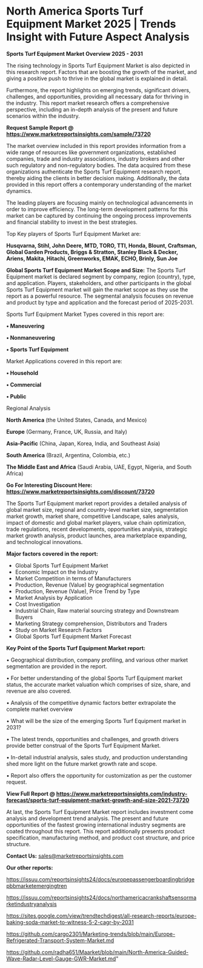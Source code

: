 # North America Sports Turf Equipment Market 2025 | Trends Insight with Future Aspect Analysis

<Strong> Sports Turf Equipment Market Overview 2025 - 2031</strong>

The rising technology in Sports Turf Equipment Market is also depicted in this research report. Factors that are boosting the growth of the market, and giving a positive push to thrive in the global market is explained in detail.

Furthermore, the report highlights on emerging trends, significant drivers, challenges, and opportunities, providing all necessary data for thriving in the industry. This report market research offers a comprehensive perspective, including an in-depth analysis of the present and future scenarios within the industry.

<strong>Request Sample Report @ <a href=https://www.marketreportsinsights.com/sample/73720>https://www.marketreportsinsights.com/sample/73720</a></strong>

The market overview included in this report provides information from a wide range of resources like government organizations, established companies, trade and industry associations, industry brokers and other such regulatory and non-regulatory bodies. The data acquired from these organizations authenticate the Sports Turf Equipment research report, thereby aiding the clients in better decision making. Additionally, the data provided in this report offers a contemporary understanding of the market dynamics.

The leading players are focusing mainly on technological advancements in order to improve efficiency. The long-term development patterns for this market can be captured by continuing the ongoing process improvements and financial stability to invest in the best strategies.

Top Key players of Sports Turf Equipment Market are:

<strong>Husqvarna, Stihl, John Deere, MTD, TORO, TTI, Honda, Blount, Craftsman, Global Garden Products, Briggs & Stratton, Stanley Black & Decker, Ariens, Makita, Hitachi, Greenworks, EMAK, ECHO, Brinly, Sun Joe</strong>

<strong><b>Global Sports Turf Equipment Market Scope and Size:</b></strong>
The Sports Turf Equipment market is declared segment by company, region (country), type, and application. Players, stakeholders, and other participants in the global Sports Turf Equipment market will gain the market scope as they use the report as a powerful resource. The segmental analysis focuses on revenue and product by type and application and the forecast period of 2025-2031.

Sports Turf Equipment Market Types covered in this report are:

<strong>• Maneuvering

• Nonmaneuvering

• Sports Turf Equipment</strong>

Market Applications covered in this report are:

<strong>• Household

• Commercial

• Public</strong> 

Regional Analysis

<strong>North America</strong> (the United States, Canada, and Mexico)

<strong>Europe</strong> (Germany, France, UK, Russia, and Italy)

<strong>Asia-Pacific</strong> (China, Japan, Korea, India, and Southeast Asia)

<strong>South America</strong> (Brazil, Argentina, Colombia, etc.)

<strong>The Middle East and Africa</strong> (Saudi Arabia, UAE, Egypt, Nigeria, and South Africa)

<strong>Go For Interesting Discount Here: <a href=https://www.marketreportsinsights.com/discount/73720>https://www.marketreportsinsights.com/discount/73720</a></strong>

The Sports Turf Equipment market report provides a detailed analysis of global market size, regional and country-level market size, segmentation market growth, market share, competitive Landscape, sales analysis, impact of domestic and global market players, value chain optimization, trade regulations, recent developments, opportunities analysis, strategic market growth analysis, product launches, area marketplace expanding, and technological innovations.

<strong><b>Major factors covered in the report:</b></strong>
<ul>
  <li>Global Sports Turf Equipment Market </li>
  <li>Economic Impact on the Industry</li>
  <li>Market Competition in terms of Manufacturers</li>
  <li>Production, Revenue (Value) by geographical segmentation</li>
  <li>Production, Revenue (Value), Price Trend by Type</li>
  <li>Market Analysis by Application</li>
  <li>Cost Investigation</li>
  <li>Industrial Chain, Raw material sourcing strategy and Downstream Buyers</li>
  <li>Marketing Strategy comprehension, Distributors and Traders</li>
  <li>Study on Market Research Factors</li>
  <li>Global Sports Turf Equipment Market Forecast</li>
</ul>

<strong><b>Key Point of the Sports Turf Equipment Market report:</b></strong>

• Geographical distribution, company profiling, and various other market segmentation are provided in the report.

• For better understanding of the global Sports Turf Equipment market status, the accurate market valuation which comprises of size, share, and revenue are also covered.

• Analysis of the competitive dynamic factors better extrapolate the complete market overview

• What will be the size of the emerging Sports Turf Equipment market in 2031?

• The latest trends, opportunities and challenges, and growth drivers provide better construal of the Sports Turf Equipment Market.

• In-detail industrial analysis, sales study, and production understanding shed more light on the future market growth rate and scope.

• Report also offers the opportunity for customization as per the customer request.

<strong><b>View Full Report @ <a href=https://www.marketreportsinsights.com/industry-forecast/sports-turf-equipment-market-growth-and-size-2021-73720>https://www.marketreportsinsights.com/industry-forecast/sports-turf-equipment-market-growth-and-size-2021-73720</a></b></strong>


At last, the Sports Turf Equipment Market report includes investment come analysis and development trend analysis. The present and future opportunities of the fastest growing international industry segments are coated throughout this report. This report additionally presents product specification, manufacturing method, and product cost structure, and price structure.

<strong>Contact Us:</strong>
sales@marketreportsinsights.com

<strong>Our other reports:</strong>

<a href=https://issuu.com/reportsinsights24/docs/europepassengerboardingbridgepbbmarketemergingtren>https://issuu.com/reportsinsights24/docs/europepassengerboardingbridgepbbmarketemergingtren</a>

<a href=https://issuu.com/reportsinsights24/docs/northamericacrankshaftsensormarketindustryanalysis>https://issuu.com/reportsinsights24/docs/northamericacrankshaftsensormarketindustryanalysis</a>

<a href=https://sites.google.com/view/trendtechdigest/all-research-reports/europe-baking-soda-market-to-witness-5-2-cagr-by-2031>https://sites.google.com/view/trendtechdigest/all-research-reports/europe-baking-soda-market-to-witness-5-2-cagr-by-2031</a>

<a href=https://github.com/cargo2301/Marketing-trends/blob/main/Europe-Refrigerated-Transport-System-Market.md>https://github.com/cargo2301/Marketing-trends/blob/main/Europe-Refrigerated-Transport-System-Market.md</a>

<a href=https://github.com/radha651/Maarket/blob/main/North-America-Guided-Wave-Radar-Level-Gauge-GWR-Market.md>https://github.com/radha651/Maarket/blob/main/North-America-Guided-Wave-Radar-Level-Gauge-GWR-Market.md</a>"
